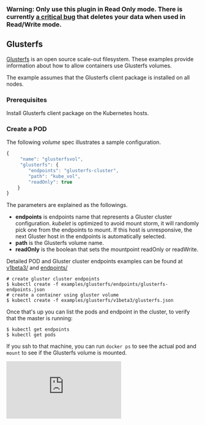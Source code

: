 ### Warning: Only use this plugin  in Read Only mode. There is currently [a critical bug](https://github.com/GoogleCloudPlatform/kubernetes/issues/7317) that deletes your data when used in Read/Write mode.

## Glusterfs

[Glusterfs](http://www.gluster.org) is an open source scale-out filesystem. These examples provide information about how to allow containers use Glusterfs volumes.

The example assumes that the Glusterfs client package is installed on all nodes.

### Prerequisites

Install Glusterfs client package on the Kubernetes hosts.

### Create a POD

The following *volume* spec illustrates a sample configuration.

```js
{
     "name": "glusterfsvol",
     "glusterfs": {
        "endpoints": "glusterfs-cluster",
        "path": "kube_vol",
        "readOnly": true
    }
}
```

The parameters are explained as the followings. 

- **endpoints** is endpoints name that represents a Gluster cluster configuration. *kubelet* is optimized to avoid mount storm, it will randomly pick one from the endpoints to mount. If this host is unresponsive, the next Gluster host in the endpoints is automatically selected. 
- **path** is the Glusterfs volume name. 
- **readOnly** is the boolean that sets the mountpoint readOnly or readWrite. 

Detailed POD and Gluster cluster endpoints examples can be found at [v1beta3/](v1beta3/) and [endpoints/](endpoints/)

```shell
# create gluster cluster endpoints
$ kubectl create -f examples/glusterfs/endpoints/glusterfs-endpoints.json
# create a container using gluster volume
$ kubectl create -f examples/glusterfs/v1beta3/glusterfs.json
```
Once that's up you can list the pods and endpoint in the cluster, to verify that the master is running:

```shell
$ kubectl get endpoints
$ kubectl get pods
```

If you ssh to that machine, you can run `docker ps` to see the actual pod and `mount` to see if the Glusterfs volume is mounted.


[![Analytics](https://kubernetes-site.appspot.com/UA-36037335-10/GitHub/examples/glusterfs/README.md?pixel)]()
